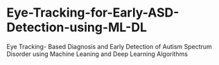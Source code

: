 # Eye-Tracking-for-Early-ASD-Detection-using-ML-DL
Eye Tracking- Based Diagnosis and Early Detection of Autism Spectrum Disorder using  Machine Leaning and Deep Learning Algorithms 
